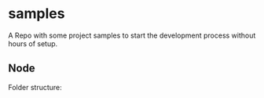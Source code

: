 # samples

A Repo with some project samples to start the development process without hours of setup.

## Node

Folder structure:
